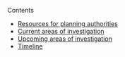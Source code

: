 Contents

- [Resources for planning authorities](#resources-for-planning-authorities)
- [Current areas of investigation](#current-areas-of-investigation")
- [Upcoming areas of investigation](#upcoming-areas-of-investigation)
- [Timeline](#timeline)